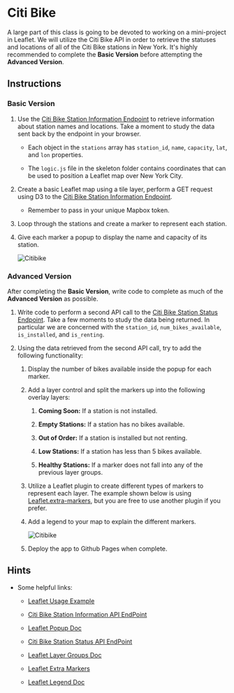 # Citi Bike

A large part of this class is going to be devoted to working on a mini-project in Leaflet. We will utilize the Citi Bike API in order to retrieve the statuses and locations of all of the Citi Bike stations in New York. It's highly recommended to complete the **Basic Version** before attempting the **Advanced Version**.

## Instructions

### Basic Version

1. Use the [Citi Bike Station Information Endpoint](https://gbfs.citibikenyc.com/gbfs/en/station_information.json) to retrieve information about station names and locations. Take a moment to study the data sent back by the endpoint in your browser.

   * Each object in the `stations` array has `station_id`, `name`, `capacity`, `lat`, and `lon` properties.

   * The `logic.js` file in the skeleton folder contains coordinates that can be used to position a Leaflet map over New York City.

2. Create a basic Leaflet map using a tile layer, perform a GET request using D3 to the [Citi Bike Station Information Endpoint](https://gbfs.citibikenyc.com/gbfs/en/station_information.json).

   * Remember to pass in your unique Mapbox token.

3. Loop through the stations and create a marker to represent each station.

4. Give each marker a popup to display the name and capacity of its station.

   ![Citibike](../../Images/44-Citibike.png)

### Advanced Version

After completing the **Basic Version**, write code to complete as much of the **Advanced Version** as possible.

1. Write code to perform a second API call to the [Citi Bike Station Status Endpoint](https://gbfs.citibikenyc.com/gbfs/en/station_status.json). Take a few moments to study the data being returned. In particular we are concerned with the `station_id`, `num_bikes_available`, `is_installed`, and `is_renting`.

2. Using the data retrieved from the second API call, try to add the following functionality:

   1. Display the number of bikes available inside the popup for each marker.

   2. Add a layer control and split the markers up into the following overlay layers:

      1. **Coming Soon:** If a station is not installed.

      2. **Empty Stations:** If a station has no bikes available.

      3. **Out of Order:** If a station is installed but not renting.

      4. **Low Stations:** If a station has less than 5 bikes available.

      5. **Healthy Stations:** If a marker does not fall into any of the previous layer groups.

   3. Utilize a Leaflet plugin to create different types of markers to represent each layer. The example shown below is using [Leaflet.extra-markers](https://github.com/coryasilva/Leaflet.ExtraMarkers), but you are free to use another plugin if you prefer.

   4. Add a legend to your map to explain the different markers.

      ![Citibike](../../Images/44-Citibike.png)

   5. Deploy the app to Github Pages when complete.

## Hints

* Some helpful links:

  * [Leaflet Usage Example](http://leafletjs.com/reference.html#map-usage)

  * [Citi Bike Station Information API EndPoint](https://gbfs.citibikenyc.com/gbfs/en/station_information.json)

  * [Leaflet Popup Doc](http://leafletjs.com/reference.html#popup)

  * [Citi Bike Station Status API EndPoint](https://gbfs.citibikenyc.com/gbfs/en/station_status.json)

  * [Leaflet Layer Groups Doc](http://leafletjs.com/examples/layers-control/)

  * [Leaflet Extra Markers](https://github.com/coryasilva/Leaflet.ExtraMarkers)

  * [Leaflet Legend Doc](http://leafletjs.com/examples/choropleth/#custom-legend-control)
